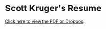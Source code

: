 Scott Kruger's Resume
=====================

[Click here to view the PDF on Dropbox](https://www.dropbox.com/s/fnplqvzqn7sprn4/resume.pdf).
